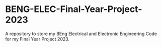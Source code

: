 # BENG-ELEC-Final-Year-Project-2023
A repository to store my BEng Electrical and Electronic Engineering Code for my Final Year Project 2023.

